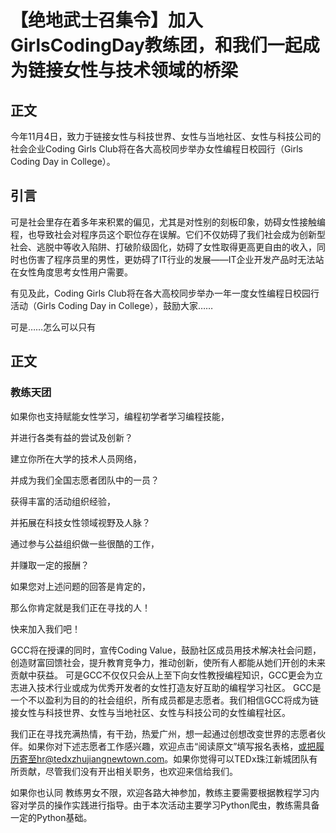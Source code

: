 # 【绝地武士召集令】加入GirlsCodingDay教练团，和我们一起成为链接女性与技术领域的桥梁

## 正文
今年11月4日，致力于链接女性与科技世界、女性与当地社区、女性与科技公司的社会企业Coding Girls Club将在各大高校同步举办女性编程日校园行（Girls Coding Day in College）。

## 引言
可是社会里存在着多年来积累的偏见，尤其是对性别的刻板印象，妨碍女性接触编程，也导致社会对程序员这个职位存在误解。它们不仅妨碍了我们社会成为创新型社会、逃脱中等收入陷阱、打破阶级固化，妨碍了女性取得更高更自由的收入，同时也伤害了程序员里的男性，更妨碍了IT行业的发展——IT企业开发产品时无法站在女性角度思考女性用户需要。

有见及此，Coding Girls Club将在各大高校同步举办一年一度女性编程日校园行活动（Girls Coding Day in College），鼓励大家……

可是……怎么可以只有
## 正文

### 教练天团

如果你也支持赋能女性学习，编程初学者学习编程技能，

并进行各类有益的尝试及创新？

建立你所在大学的技术人员网络，

并成为我们全国志愿者团队中的一员？



获得丰富的活动组织经验，

并拓展在科技女性领域视野及人脉？



通过参与公益组织做一些很酷的工作，

并赚取一定的报酬？



如果您对上述问题的回答是肯定的，

那么你肯定就是我们正在寻找的人！

快来加入我们吧！

GCC将在授课的同时，宣传Coding Value，鼓励社区成员用技术解决社会问题，创造财富回馈社会，提升教育竞争力，推动创新，使所有人都能从她们开创的未来贡献中获益。
可是GCC不仅仅只会从上至下向女性教授编程知识，GCC更会为立志进入技术行业或成为优秀开发者的女性打造友好互助的编程学习社区。
GCC是一个不以盈利为目的的社会组织，所有成员都是志愿者。我们相信GCC将成为链接女性与科技世界、女性与当地社区、女性与科技公司的女性编程社区。


我们正在寻找充满热情，有干劲，热爱广州，想一起通过创想改变世界的志愿者伙伴。如果你对下述志愿者工作感兴趣，欢迎点击“阅读原文”填写报名表格，或把履历寄至hr@tedxzhujiangnewtown.com。如果你觉得可以TEDx珠江新城团队有所贡献，尽管我们没有开出相关职务，也欢迎来信给我们。

如果你也认同
教练男女不限，欢迎各路大神参加，教练主要需要根据教程学习内容对学员的操作实践进行指导。由于本次活动主要学习Python爬虫，教练需具备一定的Python基础。
